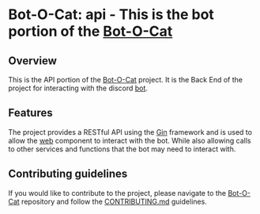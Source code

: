 # Bot-O-Cat: api - This is the bot portion of the [Bot-O-Cat](https://github.com/xN4P4LM-org/bot-o-cat)

## Overview

This is the API portion of the [Bot-O-Cat](https://github.com/xN4P4LM-org/bot-o-cat) project. It is the Back End of the project for interacting with the discord [bot](https://github.com/xN4P4LM-org/bot-o-cat_bot).

## Features

The project provides a RESTful API using the [Gin](https://github.com/gin-gonic/gin) framework and is used to allow the [web](https://github.com/xN4P4LM-org/bot-o-cat_web) component to interact with the bot. While also allowing calls to other services and functions that the bot may need to interact with.

## Contributing guidelines

If you would like to contribute to the project, please navigate to the [Bot-O-Cat](https://github.com/xN4P4LM-org/bot-o-cat) repository and follow the [CONTRIBUTING.md](https://github.com/xN4P4LM-org/bot-o-cat/blob/main/CONTRIBUTING.md) guidelines.
